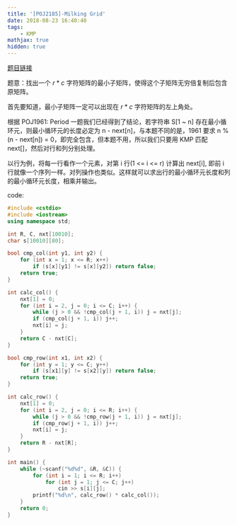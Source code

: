 ```yaml
---
title: '[POJ2185]-Milking Grid'
date: 2018-08-23 16:40:40
tags:
    - KMP
mathjax: true
hidden: true
---
```


[题目链接](https://vjudge.net/problem/POJ-2185)

题意：找出一个 $r * c$ 字符矩阵的最小子矩阵，使得这个子矩阵无穷倍复制后包含原矩阵。

首先要知道，最小子矩阵一定可以出现在 $r * c$ 字符矩阵的左上角处。

根据 POJ1961: Period 一题我们已经得到了结论，若字符串 S[1 ~ n] 存在最小循环元，则最小循环元的长度必定为 n - next[n]，与本题不同的是，1961 要求 n % (n - next[n]) = 0，即完全包含，但本题不用，所以我们只要用 KMP 匹配 next[]，然后对行和列分别处理。

以行为例，将每一行看作一个元素，对第 i 行(1 <= i <= r) 计算出 next[i], 即前 i 行就像一个序列一样。对列操作也类似。这样就可以求出行的最小循环元长度和列的最小循环元长度，相乘并输出。

code:
``` c++
#include <cstdio>
#include <iostream>
using namespace std;

int R, C, nxt[10010];
char s[10010][80];

bool cmp_col(int y1, int y2) {
    for (int x = 1; x <= R; x++)
        if (s[x][y1] != s[x][y2]) return false;
    return true;
}

int calc_col() {
    nxt[1] = 0;
    for (int i = 2, j = 0; i <= C; i++) {
        while (j > 0 && !cmp_col(j + 1, i)) j = nxt[j];
        if (cmp_col(j + 1, i)) j++;
        nxt[i] = j;
    }
    return C - nxt[C];
}

bool cmp_row(int x1, int x2) {
    for (int y = 1; y <= C; y++)
        if (s[x1][y] != s[x2][y]) return false;
    return true;
}

int calc_row() {
    nxt[1] = 0;
    for (int i = 2, j = 0; i <= R; i++) {
        while (j > 0 && !cmp_row(j + 1, i)) j = nxt[j];
        if (cmp_row(j + 1, i)) j++;
        nxt[i] = j;
    }
    return R - nxt[R];
}

int main() {
    while (~scanf("%d%d", &R, &C)) {
        for (int i = 1; i <= R; i++)
            for (int j = 1; j <= C; j++)
                cin >> s[i][j];
        printf("%d\n", calc_row() * calc_col());
    }
    return 0;
}
```